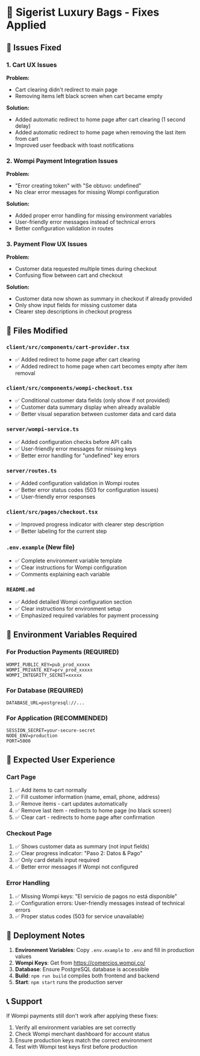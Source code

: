# 🔧 Sigerist Luxury Bags - Fixes Applied

## 🚫 Issues Fixed

### 1. Cart UX Issues
**Problem:** 
- Cart clearing didn't redirect to main page
- Removing items left black screen when cart became empty

**Solution:**
- Added automatic redirect to home page after cart clearing (1 second delay)
- Added automatic redirect to home page when removing the last item from cart
- Improved user feedback with toast notifications

### 2. Wompi Payment Integration Issues
**Problem:**
- "Error creating token" with "Se obtuvo: undefined"
- No clear error messages for missing Wompi configuration

**Solution:**
- Added proper error handling for missing environment variables
- User-friendly error messages instead of technical errors
- Better configuration validation in routes

### 3. Payment Flow UX Issues
**Problem:**
- Customer data requested multiple times during checkout
- Confusing flow between cart and checkout

**Solution:**
- Customer data now shown as summary in checkout if already provided
- Only show input fields for missing customer data
- Clearer step descriptions in checkout progress

## 📁 Files Modified

### `client/src/components/cart-provider.tsx`
- ✅ Added redirect to home page after cart clearing
- ✅ Added redirect to home page when cart becomes empty after item removal

### `client/src/components/wompi-checkout.tsx`
- ✅ Conditional customer data fields (only show if not provided)
- ✅ Customer data summary display when already available
- ✅ Better visual separation between customer data and card data

### `server/wompi-service.ts`
- ✅ Added configuration checks before API calls
- ✅ User-friendly error messages for missing keys
- ✅ Better error handling for "undefined" key errors

### `server/routes.ts`
- ✅ Added configuration validation in Wompi routes
- ✅ Better error status codes (503 for configuration issues)
- ✅ User-friendly error responses

### `client/src/pages/checkout.tsx`
- ✅ Improved progress indicator with clearer step description
- ✅ Better labeling for the current step

### `.env.example` (New file)
- ✅ Complete environment variable template
- ✅ Clear instructions for Wompi configuration
- ✅ Comments explaining each variable

### `README.md`
- ✅ Added detailed Wompi configuration section
- ✅ Clear instructions for environment setup
- ✅ Emphasized required variables for payment processing

## 🔑 Environment Variables Required

### For Production Payments (REQUIRED)
```env
WOMPI_PUBLIC_KEY=pub_prod_xxxxx
WOMPI_PRIVATE_KEY=prv_prod_xxxxx
WOMPI_INTEGRITY_SECRET=xxxxx
```

### For Database (REQUIRED)
```env
DATABASE_URL=postgresql://...
```

### For Application (RECOMMENDED)
```env
SESSION_SECRET=your-secure-secret
NODE_ENV=production
PORT=5000
```

## 🎯 Expected User Experience

### Cart Page
1. ✅ Add items to cart normally
2. ✅ Fill customer information (name, email, phone, address)
3. ✅ Remove items - cart updates automatically
4. ✅ Remove last item - redirects to home page (no black screen)
5. ✅ Clear cart - redirects to home page after confirmation

### Checkout Page  
1. ✅ Shows customer data as summary (not input fields)
2. ✅ Clear progress indicator: "Paso 2: Datos & Pago"
3. ✅ Only card details input required
4. ✅ Better error messages if Wompi not configured

### Error Handling
1. ✅ Missing Wompi keys: "El servicio de pagos no está disponible"
2. ✅ Configuration errors: User-friendly messages instead of technical errors
3. ✅ Proper status codes (503 for service unavailable)

## 🚀 Deployment Notes

1. **Environment Variables**: Copy `.env.example` to `.env` and fill in production values
2. **Wompi Keys**: Get from https://comercios.wompi.co/
3. **Database**: Ensure PostgreSQL database is accessible
4. **Build**: `npm run build` compiles both frontend and backend
5. **Start**: `npm start` runs the production server

## 📞 Support

If Wompi payments still don't work after applying these fixes:
1. Verify all environment variables are set correctly
2. Check Wompi merchant dashboard for account status
3. Ensure production keys match the correct environment
4. Test with Wompi test keys first before production